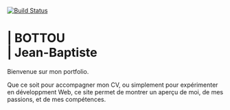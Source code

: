 [![Build Status](https://codefirst.iut.uca.fr/api/badges/j-baptiste.bottou/Portfolio_BOTTOU_Jean-Baptiste/status.svg)](https://codefirst.iut.uca.fr/j-baptiste.bottou/Portfolio_BOTTOU_Jean-Baptiste)  

# | BOTTOU<br>| Jean-Baptiste

Bienvenue sur mon portfolio.

Que ce soit pour accompagner mon CV, ou simplement pour expérimenter en développment Web,
ce site permet de montrer un aperçu de moi, de mes passions, et de mes compétences.

